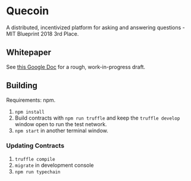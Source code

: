# Quecoin

A distributed, incentivized platform for asking and answering questions - MIT Blueprint 2018 3rd Place.

## Whitepaper

See [this Google Doc](https://docs.google.com/document/d/1SUYIcKfctowjjmqOM4c3Bq4D337DjCJDVFs9w4ppKbg/edit) for a rough, work-in-progress draft.

## Building

Requirements: npm.

1. `npm install`
2. Build contracts with `npm run truffle` and keep the `truffle develop` window open to run the test network.
3. `npm start` in another terminal window.

### Updating Contracts

1. `truffle compile`
2. `migrate` in development console
3. `npm run typechain`
